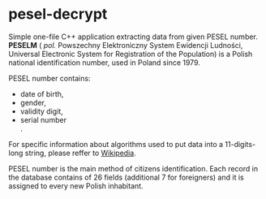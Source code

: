 # pesel-decrypt

Simple one-file C++ application extracting data from given PESEL number.
<b>PESELM</b> ( <i>pol.</i> Powszechny Elektroniczny System Ewidencji Ludności, Universal Electronic System for Registration of the Population) is a Polish national identification number, used in Poland since 1979.

PESEL number contains:
<ul>
<li>date of birth,</li>
<li>gender,</li>
<li>validity digit,</li>
<li>serial number</li>.
</ul>

For specific information about algorithms used to put data into a 11-digits-long string, please reffer to <a href="https://en.wikipedia.org/wiki/PESEL">Wikipedia</a>.

PESEL number is the main method of citizens identification. Each record in the database contains of 26 fields (additional 7 for foreigners) and it is assigned to every new Polish inhabitant.
